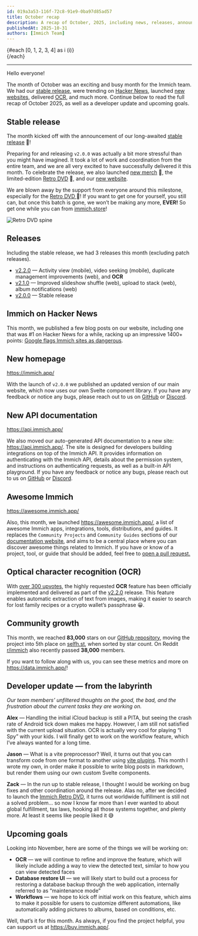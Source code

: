 ```yaml
---
id: 019a3a53-116f-72c8-91e9-0ba97d85ad57
title: October recap
description: A recap of October, 2025, including news, releases, announcements, and more.
publishedAt: 2025-10-31
authors: [Immich Team]
---
```


<script>
  import { mdiHalloween } from '@mdi/js';
  import { Icon, Button, Constants } from '@immich/ui';
</script>

<div class="w-full flex justify-around gap-2">
  {#each [0, 1, 2, 3, 4] as i (i)}
  <div class="rounded-full p-2 bg-orange-100 dark:bg-orange-950 text-black overflow-hidden {i < 2? 'hidden lg:block' : ''}">
    <Icon icon={mdiHalloween} class="text-orange-500 w-full" size="100%" />
  </div>
  {/each}
</div>

---

Hello everyone!

The month of October was an exciting and busy month for the Immich team. We had our [stable release](/blog/stable-release), were trending on [Hacker News](https://news.ycombinator.com/item?id=45675015), launched [new websites](https://awesome.immich.app/), delivered [OCR](https://github.com/immich-app/immich/releases/tag/v2.2.0), and much more. Continue below to read the full recap of October 2025, as well as a developer update and upcoming goals.

## Stable release

The month kicked off with the announcement of our long-awaited [stable release](/blog/stable-release) 🎉!

Preparing for and releasing `v2.0.0` was actually a bit more stressful than you might have imagined. It took a lot of work and coordination from the entire team, and we are all very excited to have successfully delivered it this month. To celebrate the release, we also launched [new merch](https://immich.store/collections/immich-2-0) 👕, the limited-edition [Retro DVD](https://immich.store/products/immich-retro) 📀, and our [new website](https://immich.app/).

We are blown away by the support from everyone around this milestone, especially for the [Retro DVD ](https://immich.store/products/immich-retro)**📀**! If you want to get one for yourself, you still can, but once this batch is gone, we won’t be making any more, **EVER!** So get one while you can from [immich.store](https://immich.store/)!

<img src="https://static.immich.cloud/img/immich-retro-spine.webp" alt="Retro DVD spine" class="pb-4"/>

## Releases

Including the stable release, we had 3 releases this month (excluding patch releases).

- [v2.2.0](https://github.com/immich-app/immich/releases/tag/v2.2.0) &mdash; Activity view (mobile), video seeking (mobile), duplicate management improvements (web), and **OCR**
- [v2.1.0](https://github.com/immich-app/immich/releases/tag/v2.1.0) &mdash; Improved slideshow shuffle (web), upload to stack (web), album notifications (web)
- [v2.0.0](https://github.com/immich-app/immich/releases/tag/v2.0.0) &mdash; Stable release

## Immich on Hacker News

This month, we published a few blog posts on our website, including one that was #1 on Hacker News for a while, racking up an impressive 1400+ points: [Google flags Immich sites as dangerous](https://news.ycombinator.com/item?id=45675015).

## New homepage

https://immich.app/

With the launch of `v2.0.0` we published an updated version of our main website, which now uses our own Svelte component library. If you have any feedback or notice any bugs, please reach out to us on [GitHub](https://github.com/immich-app/immich) or [Discord](https://discord.immich.app/).

## New API documentation

https://api.immich.app/

We also moved our auto-generated API documentation to a new site: https://api.immich.app/. The site is designed for developers building integrations on top of the Immich API. It provides information on authenticating with the Immich API, details about the permission system, and instructions on authenticating requests, as well as a built-in API playground. If you have any feedback or notice any bugs, please reach out to us on [GitHub](https://github.com/immich-app/immich) or [Discord](https://discord.immich.app/).

## Awesome Immich

https://awesome.immich.app/

Also, this month, we launched https://awesome.immich.app/, a list of awesome Immich apps, integrations, tools, distributions, and guides. It replaces the `Community Projects` and `Community Guides` sections of our [documentation website](https://docs.immich.app/), and aims to be a central place where you can discover awesome things related to Immich. If you have or know of a project, tool, or guide that should be added, feel free to [open a pull request.](https://github.com/immich-app/static-pages/edit/main/apps/awesome.immich.app/src/data/items.json)

## Optical character recognition (OCR)

With [over 300 upvotes](https://github.com/immich-app/immich/discussions/3168), the highly requested **OCR** feature has been officially implemented and delivered as part of the [v2.2.0](https://github.com/immich-app/immich/releases/tag/v2.2.0) release. This feature enables automatic extraction of text from images, making it easier to search for lost family recipes or a crypto wallet’s passphrase 😀.

## Community growth

This month, we reached **83,000** stars on our [GitHub repository](https://github.com/immich-app/immich), moving the project into 5th place on [selfh.st](https://selfh.st/apps/), when sorted by star count. On Reddit [r/immich](https://www.reddit.com/r/immich) also recently passed **38,000** members.

If you want to follow along with us, you can see these metrics and more on <https://data.immich.app/>!

## Developer update &mdash; from the labyrinth

_Our team members’ unfiltered thoughts on the good, the bad, and the frustration about the current tasks they are working on._

**Alex** &mdash; Handling the initial iCloud backup is still a PITA, but seeing the crash rate of Android tick down makes me happy. However, I am still not satisfied with the current upload situation. OCR is actually very cool for playing “I Spy” with your kids. I will finally get to work on the workflow feature, which I’ve always wanted for a long time.

**Jason** &mdash; What is a vite preprocessor? Well, it turns out that you can transform code from one format to another using [vite plugins](https://vite.dev/guide/api-plugin.html#transforming-custom-file-types). This month I wrote my own, in order make it possible to write blog posts in markdown, but render them using our own custom Svelte components.

**Zack** &mdash; In the run up to stable release, I thought I would be working on bug fixes and other coordination around the release. Alas no, after we decided to launch the [Immich Retro DVD](https://immich.store/products/immich-retro), it turns out worldwide fulfillment is still not a solved problem… so now I know far more than I ever wanted to about global fulfillment, tax laws, hooking all those systems together, and plenty more. At least it seems like people liked it 😅

## Upcoming goals

Looking into November, here are some of the things we will be working on:

- **OCR** — we will continue to refine and improve the feature, which will likely include adding a way to view the detected text, similar to how you can view detected faces
- **Database restore UI** — we will likely start to build out a process for restoring a database backup through the web application, internally referred to as “maintenance mode”
- **Workflows** — we hope to kick off initial work on this feature, which aims to make it possible for users to customize different automations, like automatically adding pictures to albums, based on conditions, etc.

Well, that’s it for this month. As always, if you find the project helpful, you can support us at <https://buy.immich.app/>.
